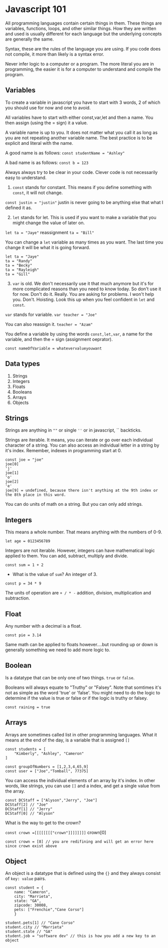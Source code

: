 # Javascript 101

All programming languages contain certain things in them. These things are variables, functions, loops, and other similar things. How they are written and used is usually different for each language but the underlying concepts are generally the same.

Syntax, these are the rules of the language you are using.
If you code does not compile, it more than likely is a syntax error.

Never infer logic to a computer or a program. The more literal you are in programming, the easier it is for a computer to understand and compile the program.

## Variables

To create a variable in javascript you have to start with 3 words, 2 of which you should use for now and one to avoid.

All variables have to start with either const,var,let and then a name. You then assign (using the = sign) it a value.

A variable name is up to you. It does not matter what you call it as long as you are not repeating another variable name. The best practice is to be explicit and literal with the name.

A good name is as follows:
`const studentName = "Ashley"`

A bad name is as follows:
`const b = 123`

Always always try to be clear in your code. Clever code is not necessarily easy to understand.

1. `const` stands for constant. This means if you define something with `const`, it will not change.

`const justin = "justin"`
justin is never going to be anything else that what I defined it as.

2. `let` stands for let. This is used if you want to make a variable that you might change the value of later on.

`let ta = "Jaye"`
reassignment
`ta = "Bill"`

You can change a `let` variable as many times as you want. The last time you change it will be what it is going forward.

```
let ta = "Jaye"
ta = "Randy"
ta = "Becky"
ta = "Rayleigh"
ta = "Gill"

```

3. `var` is old. We don't necessarily use it that much anymore but it's for more complicated reasons than you need to know today. So don't use it for now. Don't do it. Really. You are asking for problems. I won't help you. Don't. Hoisting. Look this up when you feel confident in `let` and `const`.

`var` stands for variable.
`var teacher = "Joe"`

You can also reassign it.
`teacher = "Azam"`

You define a variable by using the words `const,let,var`, a name for the variable, and then the = sign (assignment oeprator).

`const nameOfVariable = whatevervalueyouwant`

## Data types

1. Strings
2. Integers
3. Floats
4. Booleans
5. Arrays
6. Objects

## Strings

Strings are anything in `""` or single `''` or in javascript, `` backticks.

Strings are iterable. It means, you can iterate or go over each individual character of a string. You can also access an individual letter in a string by it's index. Remember, indexes in programming start at 0.

```
const joe = "joe"
joe[0]
'j'
joe[1]
'o'
joe[2]
'e'
joe[9] = undefined, because there isn't anything at the 9th index or the 8th place in this word.
```

You can do units of math on a string. But you can only add strings.

## Integers

This means a whole number. That means anything with the numbers of 0-9.

`let age = 0123456789`

Integers are not iterable. However, integers can have mathematical logic applied to them. You can add, subtract, multiply and divide.

`const sum = 1 + 2`

- What is the value of `sum`? An integer of 3.

`const p = 34 * 9`

The units of operation are `+ / * -` addition, division, multiplication and subtraction.

## Float

Any number with a decimal is a float.

`const pie = 3.14`

Same math can be applied to floats however....but rounding up or down is generally something we need to add more logic to.

## Boolean

Is a datatype that can be only one of two things. `true` or `false`.

Booleans will always equate to "Truthy" or "Falsey". Note that somtimes it's not as simple as the word 'true' or 'false'. You might need to do the logic to determine if the value is true or false or if the logic is truthy or falsey.

`const raining = true`

## Arrays

Arrays are sometimes called list in other programming languages. What it means at the end of the day, is a variable that is assigned `[]`

```
const students = [
    "Kimberly", "Ashley", "Cameron"
]

const groupOfNumbers = [1,2,3,4,65,9]
const user = ["Joe","Tomball", 77375]
```

You can access the individual elements of an array by it's index. In other words, like strings, you can use `[]` and a index, and get a single value from the array.

```
const DCStaff = ["Alyson","Jerry", "Joe"]
DCStaff[2] // "Joe"
DCStaff[1] // "Jerry"
DCStaff[0] // "Alyson"

```

What is the way to get to the crown?

`const crown =[[[[[[[["crown"]]]]]]]]`
crown[0]

`const crown = [8] // you are redifining and will get an error here since crown exist above`

## Object

An object is a datatype that is defined using the `{}` and they always consist of `key: value` pairs.

```
const student = {
    name: "Cameron",
    city: "Marrieta",
    state: "GA",
    zipcode: 30008,
    pets: ["Frenchie","Cane Corso"]
    }

student.pets[1] // "Cane Corso"
student.city // "Marrieta"
student.state // "GA"
student.job = "software dev" // this is how you add a new key to an object
```
